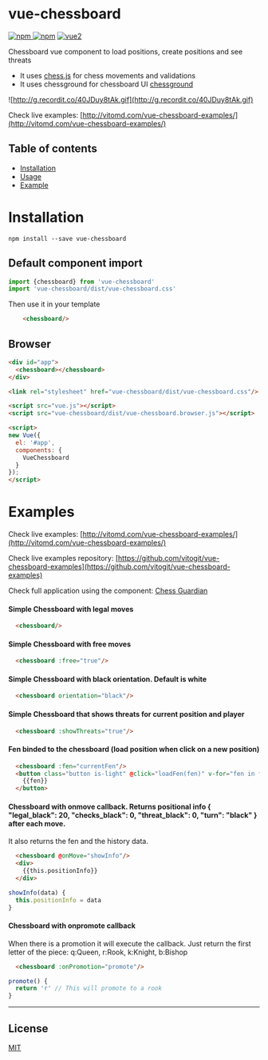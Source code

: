 # vue-chessboard

[![npm](https://img.shields.io/npm/v/vue-chessboard.svg) ![npm](https://img.shields.io/npm/dm/vue-chessboard.svg)](https://www.npmjs.com/package/vue-chessboard)
[![vue2](https://img.shields.io/badge/vue-2.x-brightgreen.svg)](https://vuejs.org/)

Chessboard vue component to load positions, create positions and see threats

- It uses [chess.js](https://github.com/jhlywa/chess.js) for chess movements and validations
- It uses chessground for chessboard UI  [chessground](https://github.com/ornicar/chessground)

![http://g.recordit.co/40JDuy8tAk.gif](http://g.recordit.co/40JDuy8tAk.gif)

Check live examples: [http://vitomd.com/vue-chessboard-examples/](http://vitomd.com/vue-chessboard-examples/)

## Table of contents

- [Installation](#installation)
- [Usage](#usage)
- [Example](#example)

# Installation

```
npm install --save vue-chessboard
```

## Default component import


```javascript
import {chessboard} from 'vue-chessboard'
import 'vue-chessboard/dist/vue-chessboard.css'
```

Then use it in your template
```html
    <chessboard/>
```

## Browser

```html
<div id="app">
  <chessboard></chessboard>
</div>

<link rel="stylesheet" href="vue-chessboard/dist/vue-chessboard.css"/>

<script src="vue.js"></script>
<script src="vue-chessboard/dist/vue-chessboard.browser.js"></script>

<script>
new Vue({
  el: '#app',
  components: {
    VueChessboard
  }
});
</script>
```

# Examples

  Check live examples: [http://vitomd.com/vue-chessboard-examples/](http://vitomd.com/vue-chessboard-examples/)

  Check live examples repository: [https://github.com/vitogit/vue-chessboard-examples](https://github.com/vitogit/vue-chessboard-examples)

  Check full application using the component: [Chess Guardian](http://vitomd.com/vue-chess-guardian/)

  #### Simple Chessboard with legal moves
  ```html
    <chessboard/>
  ```
  #### Simple Chessboard with free moves
  ```html
    <chessboard :free="true"/>
  ```

  #### Simple Chessboard with black orientation. Default is white
  ```html
    <chessboard orientation="black"/>
  ```

  #### Simple Chessboard that shows threats for current position and player
  ```html
    <chessboard :showThreats="true"/>
  ```

  #### Fen binded to the chessboard (load position when click on a new position)
  ```html
    <chessboard :fen="currentFen"/>
    <button class="button is-light" @click="loadFen(fen)" v-for="fen in fens">
      {{fen}}
    </button>
  ```

  #### Chessboard with onmove callback. Returns positional info { "legal_black": 20, "checks_black": 0, "threat_black": 0, "turn": "black" } after each move.
  It also returns the fen and the history data. 
  ```html
    <chessboard @onMove="showInfo"/>
    <div>
      {{this.positionInfo}}
    </div>
  ```
  ```js
showInfo(data) {
    this.positionInfo = data
}
  ```

  #### Chessboard with onpromote callback
  When there is a promotion it will execute the callback. Just return the first letter of the piece: q:Queen, r:Rook, k:Knight, b:Bishop
  ```html
    <chessboard :onPromotion="promote"/>
  ```
  ```js
promote() {
    return 'r' // This will promote to a rook
}
  ```
---

## License

[MIT](http://opensource.org/licenses/MIT)
